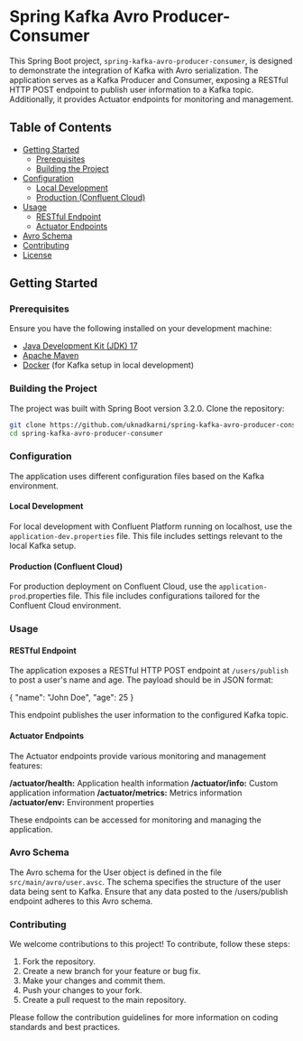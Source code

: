 # Spring Kafka Avro Producer-Consumer

This Spring Boot project, `spring-kafka-avro-producer-consumer`, is designed to demonstrate the integration of Kafka with Avro serialization. The application serves as a Kafka Producer and Consumer, exposing a RESTful HTTP POST endpoint to publish user information to a Kafka topic. Additionally, it provides Actuator endpoints for monitoring and management.

## Table of Contents

- [Getting Started](#getting-started)
  - [Prerequisites](#prerequisites)
  - [Building the Project](#building-the-project)
- [Configuration](#configuration)
  - [Local Development](#local-development)
  - [Production (Confluent Cloud)](#production-confluent-cloud)
- [Usage](#usage)
  - [RESTful Endpoint](#restful-endpoint)
  - [Actuator Endpoints](#actuator-endpoints)
- [Avro Schema](#avro-schema)
- [Contributing](#contributing)
- [License](#license)

## Getting Started

### Prerequisites

Ensure you have the following installed on your development machine:

- [Java Development Kit (JDK) 17](https://openjdk.java.net/)
- [Apache Maven](https://maven.apache.org/)
- [Docker](https://www.docker.com/) (for Kafka setup in local development)

### Building the Project

The project was built with Spring Boot version 3.2.0. Clone the repository:

```bash
git clone https://github.com/uknadkarni/spring-kafka-avro-producer-consumer.git
cd spring-kafka-avro-producer-consumer
```
### Configuration 
The application uses different configuration files based on the Kafka environment.

#### Local Development
For local development with Confluent Platform running on localhost, use the `application-dev.properties` file. This file includes settings relevant to the local Kafka setup.

#### Production (Confluent Cloud)
For production deployment on Confluent Cloud, use the `application-prod`.properties file. This file includes configurations tailored for the Confluent Cloud environment.

### Usage
#### RESTful Endpoint
The application exposes a RESTful HTTP POST endpoint at `/users/publish` to post a user's name and age. The payload should be in JSON format:

{
  "name": "John Doe",
  "age": 25
}

This endpoint publishes the user information to the configured Kafka topic.

#### Actuator Endpoints

The Actuator endpoints provide various monitoring and management features:

**/actuator/health:** Application health information
**/actuator/info:** Custom application information
**/actuator/metrics:** Metrics information
**/actuator/env:** Environment properties

These endpoints can be accessed for monitoring and managing the application.

### Avro Schema

The Avro schema for the User object is defined in the file `src/main/avro/user.avsc`. The schema specifies the structure of the user data being sent to Kafka. Ensure that any data posted to the /users/publish endpoint adheres to this Avro schema.

### Contributing
We welcome contributions to this project! To contribute, follow these steps:

1. Fork the repository.
2. Create a new branch for your feature or bug fix.
3. Make your changes and commit them.
4. Push your changes to your fork.
5. Create a pull request to the main repository.

Please follow the contribution guidelines for more information on coding standards and best practices.

